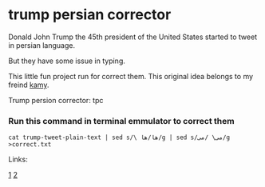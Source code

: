 # trump persian corrector

Donald John Trump the 45th president of the United States started to tweet in persian language.

But they have some issue in typing.

This little fun project run for correct them. This original idea belongs to my freind [kamy](https://github.com/kamymoallem).

Trump persion corrector: tpc

### Run this command in terminal emmulator to correct them ###

`cat trump-tweet-plain-text | sed s/\ ها/‌ها/g | sed s/می\ /می‌/g >correct.txt`


Links:

[1](https://twitter.com/realDonaldTrump/status/1221247332529975297)
[2]()
